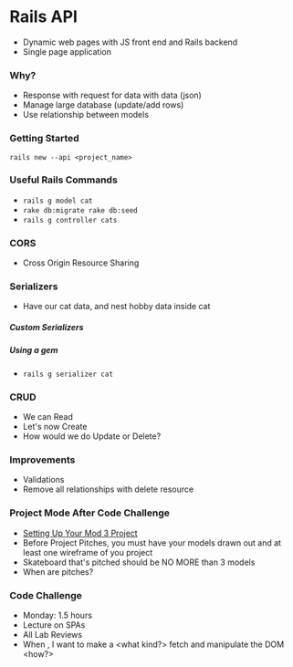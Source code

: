 # Rails API
- Dynamic web pages with JS front end and Rails backend
- Single page application

### Why?
- Response with request for data with data (json)
- Manage large database (update/add rows)
- Use relationship between models

### Getting Started
`rails new --api <project_name>`

### Useful Rails Commands
- `rails g model cat`
- `rake db:migrate rake db:seed`
- `rails g controller cats`

### CORS
- Cross Origin Resource Sharing

### Serializers
- Have our cat data, and nest hobby data inside cat

##### Custom Serializers

##### Using a gem
- `rails g serializer cat`

### CRUD
 - We can Read
 - Let's now Create
 - How would we do Update or Delete?

### Improvements
- Validations
- Remove all relationships with delete resource

### Project Mode After Code Challenge
- [Setting Up Your Mod 3 Project](https://github.com/learn-co-curriculum/mod3-project-week-setup-example)
- Before Project Pitches, you must have your models drawn out and at least one wireframe of you project
- Skateboard that's pitched should be NO MORE than 3 models
- When are pitches?

### Code Challenge
- Monday: 1.5 hours
- Lecture on SPAs
- All Lab Reviews
- When <some event>, I want to make a <what kind?> fetch and manipulate the DOM <how?>
